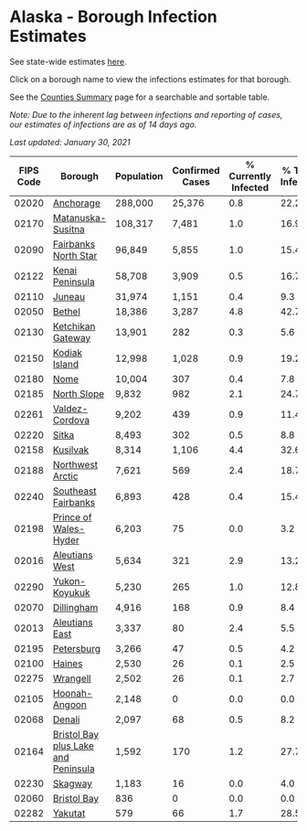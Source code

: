 # Alaska - Borough Infection Estimates

See state-wide estimates [here](/infections/us-ak).

Click on a borough name to view the infections estimates for that borough.

See the [Counties Summary](/infections/summary-counties) page for a searchable and sortable table.

*Note: Due to the inherent lag between infections and reporting of cases, our estimates of infections are as of 14 days ago.*

*Last updated: January 30, 2021*

|   FIPS Code |                                                                    Borough |   Population |   Confirmed Cases |   % Currently Infected |   % Total Infected |
|-------------|----------------------------------------------------------------------------|--------------|-------------------|------------------------|--------------------|
|       02020 |                                                     [Anchorage](anchorage) |      288,000 |            25,376 |                    0.8 |               22.2 |
|       02170 |                                     [Matanuska-Susitna](matanuska-susitna) |      108,317 |             7,481 |                    1.0 |               16.9 |
|       02090 |                               [Fairbanks North Star](fairbanks-north-star) |       96,849 |             5,855 |                    1.0 |               15.4 |
|       02122 |                                         [Kenai Peninsula](kenai-peninsula) |       58,708 |             3,909 |                    0.5 |               16.7 |
|       02110 |                                                           [Juneau](juneau) |       31,974 |             1,151 |                    0.4 |                9.3 |
|       02050 |                                                           [Bethel](bethel) |       18,386 |             3,287 |                    4.8 |               42.7 |
|       02130 |                                     [Ketchikan Gateway](ketchikan-gateway) |       13,901 |               282 |                    0.3 |                5.6 |
|       02150 |                                             [Kodiak Island](kodiak-island) |       12,998 |             1,028 |                    0.9 |               19.2 |
|       02180 |                                                               [Nome](nome) |       10,004 |               307 |                    0.4 |                7.8 |
|       02185 |                                                 [North Slope](north-slope) |        9,832 |               982 |                    2.1 |               24.7 |
|       02261 |                                           [Valdez-Cordova](valdez-cordova) |        9,202 |               439 |                    0.9 |               11.4 |
|       02220 |                                                             [Sitka](sitka) |        8,493 |               302 |                    0.5 |                8.8 |
|       02158 |                                                       [Kusilvak](kusilvak) |        8,314 |             1,106 |                    4.4 |               32.6 |
|       02188 |                                       [Northwest Arctic](northwest-arctic) |        7,621 |               569 |                    2.4 |               18.7 |
|       02240 |                                 [Southeast Fairbanks](southeast-fairbanks) |        6,893 |               428 |                    0.4 |               15.4 |
|       02198 |                             [Prince of Wales-Hyder](prince-of-wales-hyder) |        6,203 |                75 |                    0.0 |                3.2 |
|       02016 |                                           [Aleutians West](aleutians-west) |        5,634 |               321 |                    2.9 |               13.2 |
|       02290 |                                             [Yukon-Koyukuk](yukon-koyukuk) |        5,230 |               265 |                    1.0 |               12.8 |
|       02070 |                                                   [Dillingham](dillingham) |        4,916 |               168 |                    0.9 |                8.4 |
|       02013 |                                           [Aleutians East](aleutians-east) |        3,337 |                80 |                    2.4 |                5.5 |
|       02195 |                                                   [Petersburg](petersburg) |        3,266 |                47 |                    0.5 |                4.2 |
|       02100 |                                                           [Haines](haines) |        2,530 |                26 |                    0.1 |                2.5 |
|       02275 |                                                       [Wrangell](wrangell) |        2,502 |                26 |                    0.1 |                2.7 |
|       02105 |                                             [Hoonah-Angoon](hoonah-angoon) |        2,148 |                 0 |                    0.0 |                0.0 |
|       02068 |                                                           [Denali](denali) |        2,097 |                68 |                    0.5 |                8.2 |
|       02164 | [Bristol Bay plus Lake and Peninsula](bristol-bay-plus-lake-and-peninsula) |        1,592 |               170 |                    1.2 |               27.7 |
|       02230 |                                                         [Skagway](skagway) |        1,183 |                16 |                    0.0 |                4.0 |
|       02060 |                                                 [Bristol Bay](bristol-bay) |          836 |                 0 |                    0.0 |                0.0 |
|       02282 |                                                         [Yakutat](yakutat) |          579 |                66 |                    1.7 |               28.5 |